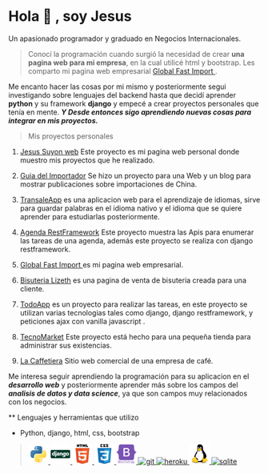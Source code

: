 <!-- ### Hi there 👋  -->
# Hola 👋 , soy Jesus

Un apasionado programador y graduado en Negocios Internacionales.

> Conocí la programación cuando surgió la necesidad de crear **una pagina web para mi empresa**, en la cual utilicé html y bootstrap. Les comparto mi pagina web empresarial [Global Fast Import ](https://www.globalfastimport.com/ ).


Me encanto hacer las cosas por mi mismo y posteriormente segui investigando sobre lenguajes del backend hasta que decidí aprender **python** y su framework **django** y empecé a crear proyectos personales que tenía en mente. ***Y Desde entonces sigo aprendiendo nuevas cosas para integrar en mis proyectos.***


> Mis proyectos personales 

1. [Jesus Suyon web](https://jesussuyon.pythonanywhere.com/) Este proyecto es mi pagina web personal donde muestro mis proyectos que he realizado.

2. [Guia del Importador](https://guiadelimportadorxyz.pythonanywhere.com/) Se hizo un proyecto para una Web y un blog para mostrar publicaciones sobre importaciones de China. 

3. [TransaleApp](https://translateapp.pythonanywhere.com/) es una aplicacion web para el aprendizaje de idiomas, sirve para guardar palabras en el idioma nativo y el idioma que se quiere aprender para estudiarlas posteriormente.

3. [Agenda RestFramework](https://github.com/jesusjosee/AgendaDjangoRestFramework) Este proyecto muestra las Apis para enumerar las tareas de una agenda, además este proyecto se realiza con django restframework.


4.  [Global Fast Import ](https://www.globalfastimport.com/ ) es mi pagina web empresarial.

5. [Bisuteria Lizeth](https://estiloencantobisuterializeth.pythonanywhere.com/) es una pagina de venta de bisuteria creada para una cliente.
 
6. [TodoApp](https://github.com/jesusjosee/DjangoRF-Ajax-vanillajs) es un proyecto para realizar las tareas, en este proyecto se utilizan varias tecnologias tales como django, django restframework, y peticiones ajax con vanilla javascript .

7. [TecnoMarket](https://tecnomarketapp.pythonanywhere.com/) Este proyecto está hecho para una pequeña tienda para administrar sus existencias.

8. [La Caffetiera](https://testwebempresa.pythonanywhere.com/) Sitio web comercial de una empresa de café.





 

Me interesa seguir aprendiendo la programación  para su aplicacion en el ***desarrollo web*** y posteriormente aprender más sobre los campos del ***analisis de datos y data science***, ya que son campos muy relacionados con los negocios.

** Lenguajes y herramientas que utilizo

- Python, django, html, css, bootstrap

> <p align="left"> <a href="https://www.python.org" target="_blank"> <img src="https://raw.githubusercontent.com/devicons/devicon/master/icons/python/python-original.svg" alt="python" width="40" height="40"/> </a> <a href="https://www.djangoproject.com/" target="_blank"> <img src="https://raw.githubusercontent.com/devicons/devicon/master/icons/django/django-original.svg" alt="django" width="40" height="40"/> </a> <a href="https://www.w3.org/html/" target="_blank"> <img src="https://raw.githubusercontent.com/devicons/devicon/master/icons/html5/html5-original-wordmark.svg" alt="html5" width="40" height="40"/> </a>   <a href="https://www.w3schools.com/css/" target="_blank"> <img src="https://raw.githubusercontent.com/devicons/devicon/master/icons/css3/css3-original-wordmark.svg" alt="css3" width="40" height="40"/> </a>  <a href="https://getbootstrap.com" target="_blank"> <img src="https://raw.githubusercontent.com/devicons/devicon/master/icons/bootstrap/bootstrap-plain-wordmark.svg" alt="bootstrap" width="40" height="40"/> </a>   <a href="https://git-scm.com/" target="_blank"> <img src="https://www.vectorlogo.zone/logos/git-scm/git-scm-icon.svg" alt="git" width="40" height="40"/> </a> <a href="https://heroku.com" target="_blank"> <img src="https://www.vectorlogo.zone/logos/heroku/heroku-icon.svg" alt="heroku" width="40" height="40"/> </a> <a href="https://www.linux.org/" target="_blank"> <img src="https://raw.githubusercontent.com/devicons/devicon/master/icons/linux/linux-original.svg" alt="linux" width="40" height="40"/> </a><a href="https://www.sqlite.org/" target="_blank"> <img src="https://www.vectorlogo.zone/logos/sqlite/sqlite-icon.svg" alt="sqlite" width="40" height="40"/> </a> </p>



<!--
**jesusjosee/jesusjosee** is a ✨ _special_ ✨ repository because its `README.md` (this file) appears on your GitHub profile.

Here are some ideas to get you started:

- 🔭 I’m currently working on ...
- 🌱 I’m currently learning ...
- 👯 I’m looking to collaborate on ...
- 🤔 I’m looking for help with ...
- 💬 Ask me about ...
- 📫 How to reach me: ...
- 😄 Pronouns: ...
- ⚡ Fun fact: ...
-->
